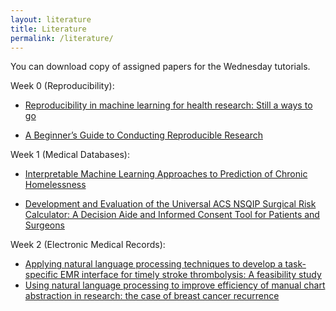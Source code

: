 ```yaml
---
layout: literature
title: Literature
permalink: /literature/
---
```

You can download copy of assigned papers for the Wednesday tutorials.

Week 0 (Reproducibility): 

- [Reproducibility in machine learning for health research: Still a ways to go](/static_files/literature/scitranslmed.abb1655.pdf)

- [A Beginner’s Guide to Conducting Reproducible Research](/static_files/literature/alston.pdf)

Week 1 (Medical Databases):

- [Interpretable Machine Learning Approaches to Prediction of Chronic Homelessness](/static_files/literature/2009.09072.pdf)

- [Development and Evaluation of the Universal ACS NSQIP Surgical Risk Calculator: A Decision Aide and Informed Consent Tool for Patients and Surgeons](/static_files/literature/nihms-506521.pdf)

Week 2 (Electronic Medical Records):

- [Applying natural language processing techniques to develop a task-specific EMR interface for timely stroke thrombolysis: A feasibility study](/static_files/literature/stroke_nlp.pdf)
- [Using natural language processing to improve efficiency of manual chart abstraction in research: the case of breast cancer recurrence](/static_files/literature/cancer_nlp.pdf)
